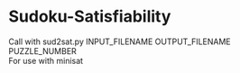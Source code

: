 # Sudoku-Satisfiability
Call with sud2sat.py INPUT_FILENAME OUTPUT_FILENAME PUZZLE_NUMBER  
For use with minisat

